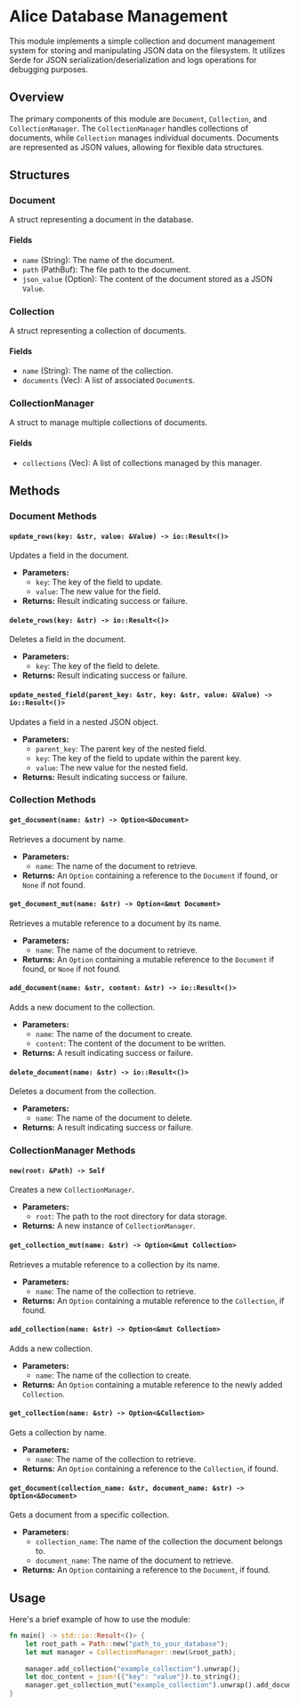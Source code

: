 # Alice Database Management

This module implements a simple collection and document management system for storing and manipulating JSON data on the filesystem. It utilizes Serde for JSON serialization/deserialization and logs operations for debugging purposes.

## Overview

The primary components of this module are `Document`, `Collection`, and `CollectionManager`. The `CollectionManager` handles collections of documents, while `Collection` manages individual documents. Documents are represented as JSON values, allowing for flexible data structures.

## Structures

### Document

A struct representing a document in the database.

#### Fields

- `name` (String): The name of the document.
- `path` (PathBuf): The file path to the document.
- `json_value` (Option<Value>): The content of the document stored as a JSON `Value`.

### Collection

A struct representing a collection of documents.

#### Fields

- `name` (String): The name of the collection.
- `documents` (Vec<Document>): A list of associated `Document`s.

### CollectionManager

A struct to manage multiple collections of documents.

#### Fields

- `collections` (Vec<Collection>): A list of collections managed by this manager.

## Methods

### Document Methods

#### `update_rows(key: &str, value: &Value) -> io::Result<()>`

Updates a field in the document.

- **Parameters:**
  - `key`: The key of the field to update.
  - `value`: The new value for the field.
- **Returns:** Result indicating success or failure.

#### `delete_rows(key: &str) -> io::Result<()>`

Deletes a field in the document.

- **Parameters:**
  - `key`: The key of the field to delete.
- **Returns:** Result indicating success or failure.

#### `update_nested_field(parent_key: &str, key: &str, value: &Value) -> io::Result<()>`

Updates a field in a nested JSON object.

- **Parameters:**
  - `parent_key`: The parent key of the nested field.
  - `key`: The key of the field to update within the parent key.
  - `value`: The new value for the nested field.
- **Returns:** Result indicating success or failure.

### Collection Methods

#### `get_document(name: &str) -> Option<&Document>`

Retrieves a document by name.

- **Parameters:**
  - `name`: The name of the document to retrieve.
- **Returns:** An `Option` containing a reference to the `Document` if found, or `None` if not found.

#### `get_document_mut(name: &str) -> Option<&mut Document>`

Retrieves a mutable reference to a document by its name.

- **Parameters:**
  - `name`: The name of the document to retrieve.
- **Returns:** An `Option` containing a mutable reference to the `Document` if found, or `None` if not found.

#### `add_document(name: &str, content: &str) -> io::Result<()>`

Adds a new document to the collection.

- **Parameters:**
  - `name`: The name of the document to create.
  - `content`: The content of the document to be written.
- **Returns:** A result indicating success or failure.

#### `delete_document(name: &str) -> io::Result<()>`

Deletes a document from the collection.

- **Parameters:**
  - `name`: The name of the document to delete.
- **Returns:** A result indicating success or failure.

### CollectionManager Methods

#### `new(root: &Path) -> Self`

Creates a new `CollectionManager`.

- **Parameters:**
  - `root`: The path to the root directory for data storage.
- **Returns:** A new instance of `CollectionManager`.

#### `get_collection_mut(name: &str) -> Option<&mut Collection>`

Retrieves a mutable reference to a collection by its name.

- **Parameters:**
  - `name`: The name of the collection to retrieve.
- **Returns:** An `Option` containing a mutable reference to the `Collection`, if found.

#### `add_collection(name: &str) -> Option<&mut Collection>`

Adds a new collection.

- **Parameters:**
  - `name`: The name of the collection to create.
- **Returns:** An `Option` containing a mutable reference to the newly added `Collection`.

#### `get_collection(name: &str) -> Option<&Collection>`

Gets a collection by name.

- **Parameters:**
  - `name`: The name of the collection to retrieve.
- **Returns:** An `Option` containing a reference to the `Collection`, if found.

#### `get_document(collection_name: &str, document_name: &str) -> Option<&Document>`

Gets a document from a specific collection.

- **Parameters:**
  - `collection_name`: The name of the collection the document belongs to.
  - `document_name`: The name of the document to retrieve.
- **Returns:** An `Option` containing a reference to the `Document`, if found.

## Usage

Here's a brief example of how to use the module:

```rust
fn main() -> std::io::Result<()> {
    let root_path = Path::new("path_to_your_database");
    let mut manager = CollectionManager::new(&root_path);
    
    manager.add_collection("example_collection").unwrap();
    let doc_content = json!({"key": "value"}).to_string();
    manager.get_collection_mut("example_collection").unwrap().add_document("example_doc.json", &doc_content).unwrap();
}

